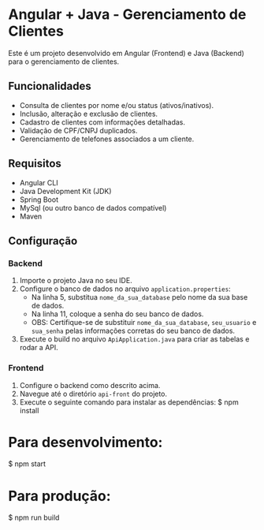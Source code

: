 # Angular + Java - Gerenciamento de Clientes

Este é um projeto desenvolvido em Angular (Frontend) e Java (Backend) para o gerenciamento de clientes.

## Funcionalidades

- Consulta de clientes por nome e/ou status (ativos/inativos).
- Inclusão, alteração e exclusão de clientes.
- Cadastro de clientes com informações detalhadas.
- Validação de CPF/CNPJ duplicados.
- Gerenciamento de telefones associados a um cliente.

## Requisitos

- Angular CLI
- Java Development Kit (JDK)
- Spring Boot
- MySql (ou outro banco de dados compatível)
- Maven

## Configuração

### Backend

1. Importe o projeto Java no seu IDE.
2. Configure o banco de dados no arquivo `application.properties`:
   - Na linha 5, substitua `nome_da_sua_database` pelo nome da sua base de dados.
   - Na linha 11, coloque a senha do seu banco de dados.
   - OBS: Certifique-se de substituir `nome_da_sua_database`, `seu_usuario` e `sua_senha` pelas informações corretas do seu banco de dados.
3. Execute o build no arquivo `ApiApplication.java` para criar as tabelas e rodar a API.

### Frontend

1. Configure o backend como descrito acima.
2. Navegue até o diretório `api-front` do projeto.
3. Execute o seguinte comando para instalar as dependências:
$ npm install

# Para desenvolvimento:
$ npm start

# Para produção:
$ npm run build
